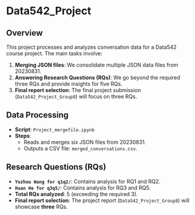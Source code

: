 # Data542_Project

## Overview
This project processes and analyzes conversation data for a Data542 course project. The main tasks involve:
1. **Merging JSON files**: We consolidate multiple JSON data files from 20230831.
2. **Answering Research Questions (RQs)**: We go beyond the required three RQs and provide insights for five RQs.
3. **Final report selection**: The final project submission (`Data542_Project_Group8`) will focus on three RQs.

## Data Processing
- **Script**: `Project_mergefile.ipynb`
- **Steps**:
  - Reads and merges six JSON files from 20230831.
  - Outputs a CSV file: `merged_conversations.csv`.

## Research Questions (RQs)
- **`Yuzhou Wang for q1q2/`**: Contains analysis for RQ1 and RQ2.
- **`Huan He for q3q5/`**: Contains analysis for RQ3 and RQ5.
- **Total RQs analyzed**: 5 (exceeding the required 3).
- **Final report selection**: The project report (`Data542_Project_Group8`) will showcase **three** RQs.


